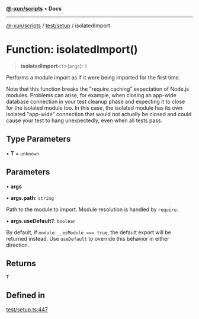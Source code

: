 [**@-xun/scripts**](../../../README.md) • **Docs**

***

[@-xun/scripts](../../../README.md) / [test/setup](../README.md) / isolatedImport

# Function: isolatedImport()

> **isolatedImport**\<`T`\>(`args`): `T`

Performs a module import as if it were being imported for the first time.

Note that this function breaks the "require caching" expectation of Node.js
modules. Problems can arise, for example, when closing an app-wide database
connection in your test cleanup phase and expecting it to close for the
isolated module too. In this case, the isolated module has its own isolated
"app-wide" connection that would not actually be closed and could cause your
test to hang unexpectedly, even when all tests pass.

## Type Parameters

• **T** = `unknown`

## Parameters

• **args**

• **args.path**: `string`

Path to the module to import. Module resolution is handled by `require`.

• **args.useDefault?**: `boolean`

By default, if `module.__esModule === true`, the default export will be
returned instead. Use `useDefault` to override this behavior in either
direction.

## Returns

`T`

## Defined in

[test/setup.ts:447](https://github.com/Xunnamius/xscripts/blob/ca4900adafe61fe400aec55151e46f5130a666a6/test/setup.ts#L447)

